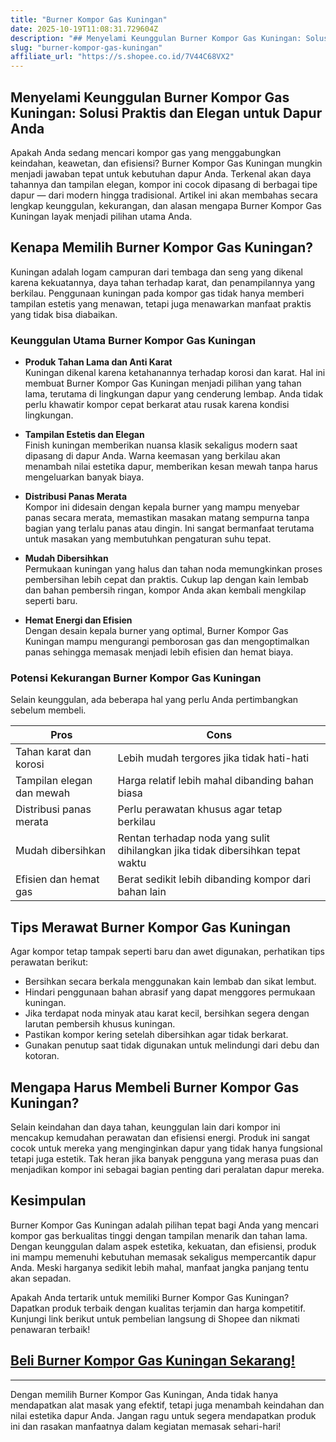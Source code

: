 ```yaml
---
title: "Burner Kompor Gas Kuningan"
date: 2025-10-19T11:08:31.729604Z
description: "## Menyelami Keunggulan Burner Kompor Gas Kuningan: Solusi Praktis dan Elegan untuk Dapur Anda..."
slug: "burner-kompor-gas-kuningan"
affiliate_url: "https://s.shopee.co.id/7V44C68VX2"
---
```

## Menyelami Keunggulan Burner Kompor Gas Kuningan: Solusi Praktis dan Elegan untuk Dapur Anda

Apakah Anda sedang mencari kompor gas yang menggabungkan keindahan, keawetan, dan efisiensi? Burner Kompor Gas Kuningan mungkin menjadi jawaban tepat untuk kebutuhan dapur Anda. Terkenal akan daya tahannya dan tampilan elegan, kompor ini cocok dipasang di berbagai tipe dapur — dari modern hingga tradisional. Artikel ini akan membahas secara lengkap keunggulan, kekurangan, dan alasan mengapa Burner Kompor Gas Kuningan layak menjadi pilihan utama Anda.  

## Kenapa Memilih Burner Kompor Gas Kuningan?  

Kuningan adalah logam campuran dari tembaga dan seng yang dikenal karena kekuatannya, daya tahan terhadap karat, dan penampilannya yang berkilau. Penggunaan kuningan pada kompor gas tidak hanya memberi tampilan estetis yang menawan, tetapi juga menawarkan manfaat praktis yang tidak bisa diabaikan.  

### Keunggulan Utama Burner Kompor Gas Kuningan  

- **Produk Tahan Lama dan Anti Karat**  
Kuningan dikenal karena ketahanannya terhadap korosi dan karat. Hal ini membuat Burner Kompor Gas Kuningan menjadi pilihan yang tahan lama, terutama di lingkungan dapur yang cenderung lembap. Anda tidak perlu khawatir kompor cepat berkarat atau rusak karena kondisi lingkungan.  

- **Tampilan Estetis dan Elegan**  
Finish kuningan memberikan nuansa klasik sekaligus modern saat dipasang di dapur Anda. Warna keemasan yang berkilau akan menambah nilai estetika dapur, memberikan kesan mewah tanpa harus mengeluarkan banyak biaya.  

- **Distribusi Panas Merata**  
Kompor ini didesain dengan kepala burner yang mampu menyebar panas secara merata, memastikan masakan matang sempurna tanpa bagian yang terlalu panas atau dingin. Ini sangat bermanfaat terutama untuk masakan yang membutuhkan pengaturan suhu tepat.  

- **Mudah Dibersihkan**  
Permukaan kuningan yang halus dan tahan noda memungkinkan proses pembersihan lebih cepat dan praktis. Cukup lap dengan kain lembab dan bahan pembersih ringan, kompor Anda akan kembali mengkilap seperti baru.  

- **Hemat Energi dan Efisien**  
Dengan desain kepala burner yang optimal, Burner Kompor Gas Kuningan mampu mengurangi pemborosan gas dan mengoptimalkan panas sehingga memasak menjadi lebih efisien dan hemat biaya.  

### Potensi Kekurangan Burner Kompor Gas Kuningan  

Selain keunggulan, ada beberapa hal yang perlu Anda pertimbangkan sebelum membeli.  

| Pros                                | Cons                                |
|-------------------------------------|-------------------------------------|
| Tahan karat dan korosi           | Lebih mudah tergores jika tidak hati-hati |
| Tampilan elegan dan mewah        | Harga relatif lebih mahal dibanding bahan biasa |
| Distribusi panas merata          | Perlu perawatan khusus agar tetap berkilau |
| Mudah dibersihkan                | Rentan terhadap noda yang sulit dihilangkan jika tidak dibersihkan tepat waktu |
| Efisien dan hemat gas            | Berat sedikit lebih dibanding kompor dari bahan lain |

## Tips Merawat Burner Kompor Gas Kuningan  

Agar kompor tetap tampak seperti baru dan awet digunakan, perhatikan tips perawatan berikut:  

- Bersihkan secara berkala menggunakan kain lembab dan sikat lembut.  
- Hindari penggunaan bahan abrasif yang dapat menggores permukaan kuningan.  
- Jika terdapat noda minyak atau karat kecil, bersihkan segera dengan larutan pembersih khusus kuningan.  
- Pastikan kompor kering setelah dibersihkan agar tidak berkarat.  
- Gunakan penutup saat tidak digunakan untuk melindungi dari debu dan kotoran.  

## Mengapa Harus Membeli Burner Kompor Gas Kuningan?  

Selain keindahan dan daya tahan, keunggulan lain dari kompor ini mencakup kemudahan perawatan dan efisiensi energi. Produk ini sangat cocok untuk mereka yang menginginkan dapur yang tidak hanya fungsional tetapi juga estetik. Tak heran jika banyak pengguna yang merasa puas dan menjadikan kompor ini sebagai bagian penting dari peralatan dapur mereka.  

## Kesimpulan  

Burner Kompor Gas Kuningan adalah pilihan tepat bagi Anda yang mencari kompor gas berkualitas tinggi dengan tampilan menarik dan tahan lama. Dengan keunggulan dalam aspek estetika, kekuatan, dan efisiensi, produk ini mampu memenuhi kebutuhan memasak sekaligus mempercantik dapur Anda. Meski harganya sedikit lebih mahal, manfaat jangka panjang tentu akan sepadan.  

Apakah Anda tertarik untuk memiliki Burner Kompor Gas Kuningan? Dapatkan produk terbaik dengan kualitas terjamin dan harga kompetitif. Kunjungi link berikut untuk pembelian langsung di Shopee dan nikmati penawaran terbaik!  

## [Beli Burner Kompor Gas Kuningan Sekarang!](https://s.shopee.co.id/7V44C68VX2)  

---

Dengan memilih Burner Kompor Gas Kuningan, Anda tidak hanya mendapatkan alat masak yang efektif, tetapi juga menambah keindahan dan nilai estetika dapur Anda. Jangan ragu untuk segera mendapatkan produk ini dan rasakan manfaatnya dalam kegiatan memasak sehari-hari!